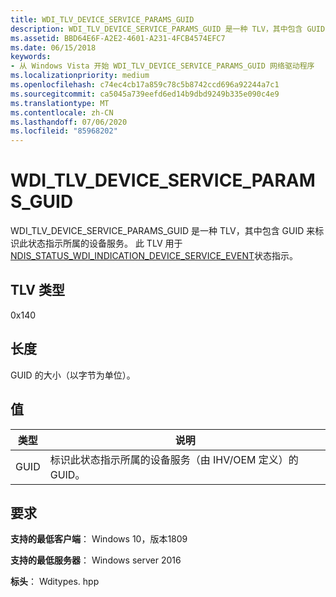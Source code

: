 ```yaml
---
title: WDI_TLV_DEVICE_SERVICE_PARAMS_GUID
description: WDI_TLV_DEVICE_SERVICE_PARAMS_GUID 是一种 TLV，其中包含 GUID 来标识此状态指示所属的设备服务。
ms.assetid: BBD64E6F-A2E2-4601-A231-4FCB4574EFC7
ms.date: 06/15/2018
keywords:
- 从 Windows Vista 开始 WDI_TLV_DEVICE_SERVICE_PARAMS_GUID 网络驱动程序
ms.localizationpriority: medium
ms.openlocfilehash: c74ec4cb17a859c78c5b8742ccd696a92244a7c1
ms.sourcegitcommit: ca5045a739eefd6ed14b9dbd9249b335e090c4e9
ms.translationtype: MT
ms.contentlocale: zh-CN
ms.lasthandoff: 07/06/2020
ms.locfileid: "85968202"
---
```

# <a name="wdi_tlv_device_service_params_guid"></a>WDI_TLV_DEVICE_SERVICE_PARAMS_GUID

WDI_TLV_DEVICE_SERVICE_PARAMS_GUID 是一种 TLV，其中包含 GUID 来标识此状态指示所属的设备服务。 此 TLV 用于[NDIS_STATUS_WDI_INDICATION_DEVICE_SERVICE_EVENT](ndis-status-wdi-indication-device-service-event.md)状态指示。

## <a name="tlv-type"></a>TLV 类型

0x140

## <a name="length"></a>长度

GUID 的大小（以字节为单位）。

## <a name="values"></a>值

| 类型 | 说明 |
| --- | --- |
| GUID | 标识此状态指示所属的设备服务（由 IHV/OEM 定义）的 GUID。 |

## <a name="requirements"></a>要求

**支持的最低客户端**： Windows 10，版本1809

**支持的最低服务器**： Windows server 2016

**标头**： Wditypes. hpp

